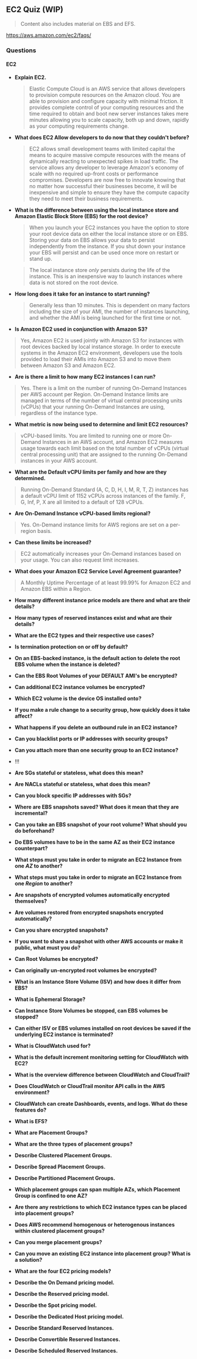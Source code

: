 ## EC2 Quiz (WIP)

> Content also includes material on EBS and EFS.

https://aws.amazon.com/ec2/faqs/

### Questions

#### EC2

- **Explain EC2.**

  > Elastic Compute Cloud is an AWS service that allows developers to provision compute resources on the Amazon cloud. You are able to provision and configure capacity with minimal friction. It provides complete control of your computing resources and the time required to obtain and boot new server instances takes mere minutes allowing you to scale capacity, both up and down, rapidly as your computing requirements change.

- **What does EC2 Allow developers to do now that they couldn't before?**

  > EC2 allows small development teams with limited capital the means to acquire massive compute resources with the means of dynamically reacting to unexpected spikes in load traffic. The service allows any developer to leverage Amazon's economy of scale with no required up-front costs or performance compromises. Developers are now free to innovate knowing that no matter how successful their businesses become, it will be inexpensive and simple to ensure they have the compute capacity they need to meet their business requirements.

- **What is the difference between using the local instance store and Amazon Elastic Block Store (EBS) for the root device?**

  > When you launch your EC2 instances you have the option to store your root device data on either the local instance store or on EBS. Storing your data on EBS allows your data to persist independently from the instance. If you shut down your instance your EBS will persist and can be used once more on restart or stand up.

  > The local instance store _only_ persists during the life of the instance. This is an inexpensive way to launch instances where data is not stored on the root device.

- **How long does it take for an instance to start running?**

  > Generally less than 10 minutes. This is dependent on many factors including the size of your AMI, the number of instances launching, and whether the AMI is being launched for the first time or not.

- **Is Amazon EC2 used in conjunction with Amazon S3?**

> Yes, Amazon EC2 is used jointly with Amazon S3 for instances with root devices backed by local instance storage. In order to execute systems in the Amazon EC2 environment, developers use the tools provided to load their AMIs into Amazon S3 and to move them between Amazon S3 and Amazon EC2.

- **Are is there a limit to how many EC2 instances I can run?**

> Yes. There is a limit on the number of running On-Demand Instances per AWS account per Region. On-Demand Instance limits are managed in terms of the number of virtual central processing units (vCPUs) that your running On-Demand Instances are using, regardless of the instance type.

- **What metric is now being used to determine and limit EC2 resources?**

> vCPU-based limits. You are limited to running one or more On-Demand Instances in an AWS account, and Amazon EC2 measures usage towards each limit based on the total number of vCPUs (virtual central processing unit) that are assigned to the running On-Demand instances in your AWS account.

- **What are the Default vCPU limits per family and how are they determined.**

> Running On-Demand Standard (A, C, D, H, I, M, R, T, Z) instances has a default vCPU limit of 1152 vCPUs across instances of the family. F, G, Inf, P, X are all limited to a default of 128 vCPUs.

- **Are On-Demand Instance vCPU-based limits regional?**

> Yes. On-Demand instance limits for AWS regions are set on a per-region basis.

- **Can these limits be increased?**

> EC2 automatically increases your On-Demand instances based on your usage. You can also request limit increases.

- **What does your Amazon EC2 Service Level Agreement guarantee?**

> A Monthly Uptime Percentage of at least 99.99% for Amazon EC2 and Amazon EBS within a Region.

- **How many different instance price models are there and what are their details?**

* **How many types of reserved instances exist and what are their details?**

* **What are the EC2 types and their respective use cases?**

* **Is termination protection on or off by default?**

* **On an EBS-backed instance, is the default action to delete the root EBS volume when the instance is deleted?**

* **Can the EBS Root Volumes of your DEFAULT AMI's be encrypted?**

* **Can additional EC2 instance volumes be encrypted?**

* **Which EC2 volume is the device OS installed onto?**

* **If you make a rule change to a security group, how quickly does it take affect?**

* **What happens if you delete an outbound rule in an EC2 instance?**

* **Can you blacklist ports or IP addresses with security groups?**

* **Can you attach more than one security group to an EC2 instance?**

* !!!

- **Are SGs stateful or stateless, what does this mean?**

- **Are NACLs stateful or stateless, what does this mean?**

- **Can you block specific IP addresses with SGs?**

* **Where are EBS snapshots saved? What does it mean that they are incremental?**

* **Can you take an EBS snapshot of your root volume? What should you do beforehand?**

* **Do EBS volumes have to be in the same AZ as their EC2 instance counterpart?**

* **What steps must you take in order to migrate an EC2 Instance from one _AZ_ to another?**

* **What steps must you take in order to migrate an EC2 Instance from one _Region_ to another?**

* **Are snapshots of encrypted volumes automatically encrypted themselves?**

* **Are volumes restored from encrypted snapshots encrypted automatically?**

* **Can you share encrypted snapshots?**

* **If you want to share a snapshot with other AWS accounts or make it public, what must you do?**

* **Can Root Volumes be encrypted?**

* **Can originally un-encrypted root volumes be encrypted?**

* **What is an Instance Store Volume (ISV) and how does it differ from EBS?**

* **What is Ephemeral Storage?**

* **Can Instance Store Volumes be stopped, can EBS volumes be stopped?**

* **Can either ISV or EBS volumes installed on root devices be saved if the underlying EC2 instance is terminated?**

* **What is CloudWatch used for?**

* **What is the default increment monitoring setting for CloudWatch with EC2?**

* **What is the overview difference between CloudWatch and CloudTrail?**

* **Does CloudWatch or CloudTrail monitor API calls in the AWS environment?**

* **CloudWatch can create Dashboards, events, and logs. What do these features do?**

* **What is EFS?**

* **What are Placement Groups?**

* **What are the three types of placement groups?**

* **Describe Clustered Placement Groups.**

* **Describe Spread Placement Groups.**

* **Describe Partitioned Placement Groups.**

* **Which placement groups can span multiple AZs, which Placement Group is confined to one AZ?**

* **Are there any restrictions to which EC2 instance types can be placed into placement groups?**

* **Does AWS recommend homogenous or heterogenous instances within clustered placement groups?**

* **Can you merge placement groups?**

* **Can you move an existing EC2 instance into placement group? What is a solution?**

* **What are the four EC2 pricing models?**

* **Describe the On Demand pricing model.**

* **Describe the Reserved pricing model.**

* **Describe the Spot pricing model.**

* **Describe the Dedicated Host pricing model.**

* **Describe Standard Reserved Instances.**

* **Describe Convertible Reserved Instances.**

* **Describe Scheduled Reserved Instances.**

